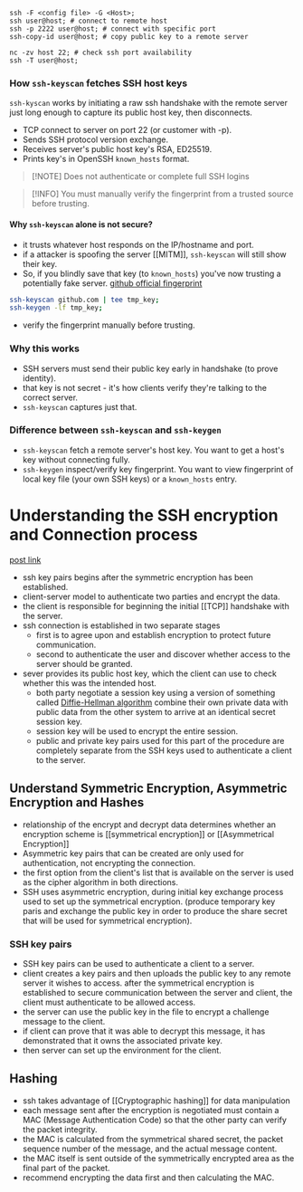 ```shell
ssh -F <config file> -G <Host>;
ssh user@host; # connect to remote host
ssh -p 2222 user@host; # connect with specific port
ssh-copy-id user@host; # copy public key to a remote server
```

```shell
nc -zv host 22; # check ssh port availability
ssh -T user@host;
```

### How `ssh-keyscan` fetches SSH host keys
`ssh-kyscan` works by initiating a raw ssh handshake with the remote server just long enough to capture its public host key, then disconnects.
- TCP connect to server on port 22 (or customer with -p).
- Sends SSH protocol version exchange.
- Receives server's public host key's RSA, ED25519.
- Prints key's in OpenSSH `known_hosts` format.

> [!NOTE] Does not authenticate or complete full SSH logins

> [!INFO] You must manually verify the fingerprint from a trusted source before trusting.

#### Why `ssh-keyscan` alone is not secure?
- it trusts whatever host responds on the IP/hostname and port.
- if a attacker is spoofing the server [[MITM]], `ssh-keyscan` will still show their key.
- So, if you blindly save that key (to `known_hosts`) you've now trusting a potentially fake server.
[github official fingerprint](https://docs.github.com/en/authentication/keeping-your-account-and-data-secure/githubs-ssh-key-fingerprints)

```sh
ssh-keyscan github.com | tee tmp_key;
ssh-keygen -lf tmp_key;

```
- verify the fingerprint manually before trusting.

### Why this works
- SSH servers must send their public key early in handshake (to prove identity).
- that key is not secret - it's how clients verify they're talking to the correct server.
- `ssh-keyscan` captures just that.

### Difference between `ssh-keyscan` and `ssh-keygen`
- `ssh-keyscan` fetch a remote server's host key. You want to get a host's key without connecting fully.
- `ssh-keygen` inspect/verify key fingerprint. You want to view fingerprint of local key file (your own SSH keys) or a `known_hosts` entry.

# Understanding the SSH encryption and  Connection process
[post link](https://www.digitalocean.com/community/tutorials/understanding-the-ssh-encryption-and-connection-process)
- ssh key pairs begins after the symmetric encryption has been established.
- client-server model to authenticate two parties and encrypt the data.
- the client is responsible for beginning the initial [[TCP]] handshake with the server.
- ssh connection is established in two separate stages
	- first is to agree upon and establish encryption to protect future communication.
	- second to authenticate the user and discover whether access to the server should be granted.
- sever provides its public host key, which the client can use to check whether this was the intended host.
	- both party negotiate a session key using a version of something called [Diffie-Hellman algorithm]() combine their own private data with public data from the other system to arrive at an identical secret session key.
	- session key will be used to encrypt the entire session.
	- public and private key pairs used for this part of the procedure are completely separate from the SSH keys used to authenticate a client to the server.
## Understand Symmetric Encryption, Asymmetric Encryption and Hashes
- relationship of the encrypt and decrypt data determines whether an encryption scheme is [[symmetrical encryption]] or [[Asymmetrical Encryption]]
- Asymmetric key pairs that can be created are only used for authentication, not encrypting the connection.
- the first option from the client's list that is available on the server is used as the cipher algorithm in both directions.
- SSH uses asymmetric encryption, during initial key exchange process used to set up the symmetrical encryption. (produce temporary key paris and exchange the public key in order to produce the share secret that will be used for symmetrical encryption).
### SSH key pairs
- SSH key pairs can be used to authenticate a client to a server.
- client creates a key pairs and then uploads the public key to any remote server it wishes to access.
after the symmetrical encryption is established to secure communication between the server and client, the client must authenticate to be allowed access.
- the server can use the public key in the file to encrypt a challenge message to the client.
- if client can prove that it was able to decrypt this message, it has demonstrated that it owns the associated private key.
- then server can set up the environment for the client.
## Hashing
- ssh takes advantage of [[Cryptographic hashing]] for data manipulation
- each message sent after the encryption is negotiated must contain a MAC (Message Authentication Code) so that the other party can verify the packet integrity.
- the MAC is calculated from the symmetrical shared secret, the packet sequence number of the message, and the actual message content.
- the MAC itself is sent outside of the symmetrically encrypted area as the final part of the packet.
- recommend encrypting the data first and then calculating the MAC.